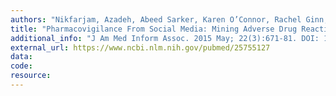 ```yaml
---
authors: "Nikfarjam, Azadeh, Abeed Sarker, Karen O’Connor, Rachel Ginn, and Graciela Gonzalez"
title: "Pharmacovigilance From Social Media: Mining Adverse Drug Reaction Mentions using Sequence Labeling with Word Embedding Cluster Features."
additional_info: "J Am Med Inform Assoc. 2015 May; 22(3):671-81. DOI: 10.1093/jamia/ocu041. Epub 2015 Mar 9. PMID: 25755127; PMCID: PMC4457113."
external_url: https://www.ncbi.nlm.nih.gov/pubmed/25755127
data:
code:
resource:
---
```

